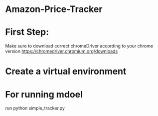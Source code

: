 # Amazon-Price-Tracker

# First Step:
Make sure to download correct chromeDriver according to your chrome version
https://chromedriver.chromium.org/downloads


# Create a virtual environment


# For running mdoel
run python simple_tracker.py
